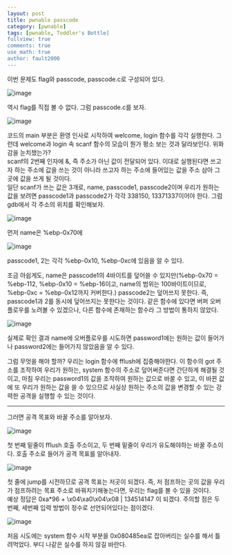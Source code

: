 ```yaml
---
layout: post
title: pwnable passcode
category: [pwnable]
tags: [pwnable, Toddler's Bottle]
fullview: true
comments: true
use_math: true
author: fault2000
---
```


이번 문제도 flag와 passcode, passcode.c로 구성되어 있다.  

![image](https://user-images.githubusercontent.com/73513005/188939376-20c790eb-7f92-4189-9b75-5ba43f990439.png)

역시 flag를 직접 볼 수 없다. 그럼 passcode.c를 보자.  

![image](https://user-images.githubusercontent.com/73513005/188939506-8238dc35-76cd-4e94-b555-ddf4f2e3db40.png)

코드의 main 부분은 환영 인사로 시작하여 welcome, login 함수를 각각 실행한다. 그런데 welcome과 login 속 scanf 함수의 모습이 뭔가 평소 보는 것과 달라보인다. 위화감을 눈치챘는가?  
scanf의 2번째 인자에 &, 즉 주소가 아닌 값이 전달되어 있다. 이대로 실행된다면 쓰고자 하는 주소에 값을 쓰는 것이 아니라 쓰고자 하는 주소에 들어있는 값을 주소 삼아 그곳에 값을 쓰게 될 것이다.  
일단 scanf가 쓰는 값은 3개로, name, passcode1, passcode2이며 우리가 원하는 값을 보려면 passcode1과 passcode2가 각각 338150, 13371337이어야 한다. 그럼 gdb에서 각 주소의 위치를 확인해보자.

![image](https://user-images.githubusercontent.com/73513005/188941667-1f160a56-03ad-44be-b699-fe1efda9fd15.png)

먼저 name은 %ebp-0x70에  

![image](https://user-images.githubusercontent.com/73513005/188942030-a52464d5-5e4b-4676-8bf9-5763a5f83316.png)

passcode1, 2는 각각 %ebp-0x10, %ebp-0xc에 있음을 알 수 있다.  

조금 아쉽게도, name은 passcode1의 4바이트를 덮어쓸 수 있지만(%ebp-0x70 = %ebp-112, %ebp-0x10 = %ebp-16이고, name의 범위는 100바이트이므로, %ebp-0xc = %ebp-0x12까지 커버한다.) passcode2는 덮어쓰지 못한다. 즉, passcode1과 2를 동시에 덮어쓰지는 못한다는 것이다. 같은 함수에 있다면 버퍼 오버플로우를 노려볼 수 있겠으나, 다른 함수에 존재하는 함수라 그 방법이 통하지 않았다.  

![image](https://user-images.githubusercontent.com/73513005/188951768-162f2826-d68f-4484-9fc2-1c9d19d0014c.png)

실제로 확인 결과 name에 오버플로우를 시도하면 password1에는 원하는 값이 들어가나 password2에는 들어가지 않았음을 알 수 있다.  

그럼 무엇을 해야 할까? 우리는 login 함수에 fflush에 집중해야한다. 이 함수의 got 주소를 조작하여 우리가 원하는, system 함수의 주소로 덮어써준다면 간단하게 해결될 것이고, 마침 우리는 password1의 값을 조작하여 원하는 값으로 바꿀 수 있고, 이 바뀐 값에 또 우리가 원하는 값을 쓸 수 있으므로 사실상 원하는 주소의 값을 변경할 수 있는 강력한 공격을 실행할 수 있는 것이다.  

---

그러면 공격 목표와 바꿀 주소를 알아보자.  

![image](https://user-images.githubusercontent.com/73513005/188954598-ddbe7d4e-cf24-4408-9abc-2bdfa69d254f.png)

첫 번째 밑줄이 fflush 호출 주소이고, 두 번째 밑줄이 우리가 유도해야하는 바꿀 주소이다. 호출 주소로 들어가 공격 목표를 알아내자.  

![image](https://user-images.githubusercontent.com/73513005/188953527-f03edf7b-6205-4139-aa84-2b63630c5f70.png)

첫 줄에 jump를 시전하므로 공격 목표는 저곳이 되겠다. 즉, 저 점프하는 곳의 값을 우리가 점프하려는 목표 주소로 바꿔치기해놓는다면, 우리는 flag를 볼 수 있을 것이다.  
예상 정답은 0xa*96 + \x04\xa0\x04\x08 | 134514147 이 되겠다. 주의할 점은 두번째, 세번째 입력 방법이 정수로 선언되어있다는 점이겠다.  

![image](https://user-images.githubusercontent.com/73513005/188954793-5480b052-5b62-4bc3-a1d7-99e9603332ad.png)

처음 시도에는 system 함수 시작 부분을 0x080485ea로 잡아버리는 실수를 해서 틀려먹었다. 부디 나같은 실수를 하지 않길 바란다.